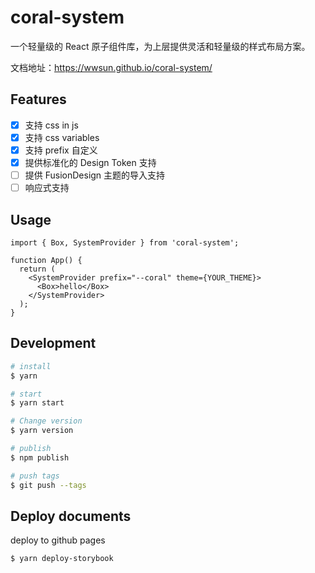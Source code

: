 # coral-system

一个轻量级的 React 原子组件库，为上层提供灵活和轻量级的样式布局方案。

文档地址：https://wwsun.github.io/coral-system/

## Features

- [x] 支持 css in js
- [x] 支持 css variables
- [x] 支持 prefix 自定义
- [x] 提供标准化的 Design Token 支持
- [ ] 提供 FusionDesign 主题的导入支持
- [ ] 响应式支持

## Usage

```tsx
import { Box, SystemProvider } from 'coral-system';

function App() {
  return (
    <SystemProvider prefix="--coral" theme={YOUR_THEME}>
      <Box>hello</Box>
    </SystemProvider>
  );
}
```

## Development

```bash
# install
$ yarn

# start
$ yarn start

# Change version
$ yarn version

# publish
$ npm publish

# push tags
$ git push --tags
```

## Deploy documents

deploy to github pages

```bash
$ yarn deploy-storybook
```
